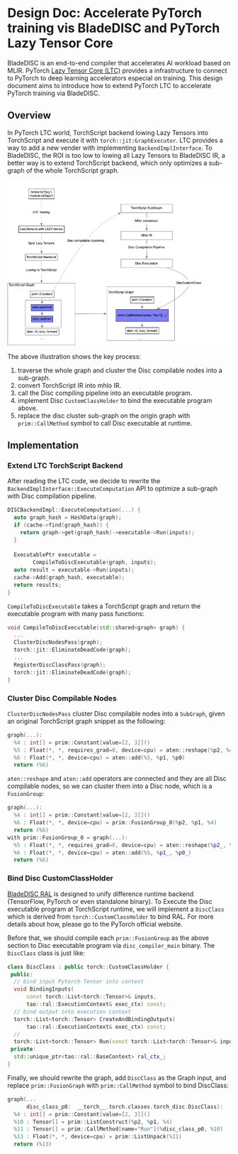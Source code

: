 # Design Doc: Accelerate PyTorch training vis BladeDISC and PyTorch Lazy Tensor Core

BladeDISC is an end-to-end compiler that accelerates AI workload based on MLIR.
PyTorch [Lazy Tensor Core (LTC)](https://github.com/pytorch/pytorch/blob/lazy_tensor_staging/lazy_tensor_core/README.md)
provides a infrastructure to connect to PyTorch to deep learning accelerators
especial on training.  This design document aims to introduce how to extend
PyTorch LTC to accelerate PyTorch training via BladeDISC.

## Overview

In PyTorch LTC world, TorchScript backend lowing Lazy Tensors into TorchScript
and execute it with `torch::jit:GraphExecutor`.  LTC provides a way to add a
new vender with implementing `BackendImplInterface`.  To BladeDISC, the ROI
is too low to lowing all Lazy Tensors to BladeDISC IR, a better way is to extend
TorchScript backend, which only optimizes a sub-graph of the whole TorchScript graph.

![overview](./images/ltc_disc_overview.png)

The above illustration shows the key process:

1. traverse the whole graph and cluster the Disc compilable nodes into a
   sub-graph.
1. convert TorchScript IR into mhlo IR.
1. call the Disc compiling pipeline into an executable program.
1. implement Disc `CustomClassHolder` to bind the executable program above.
1. replace the disc cluster sub-graph on the origin graph with
`prim::CallMethod` symbol to call Disc executable at runtime.

## Implementation

### Extend LTC TorchScript Backend

After reading the LTC code, we decide to rewrite the
`BackendImplInterface::ExecuteComputation` API to optimize a sub-graph with Disc
compilation pipeline.

``` cpp
DISCBackendImpl::ExecuteComputation(...) {
  auto graph_hash = HashData(graph);
  if (cache->find(graph_hash)) {
    return graph->get(graph_hash)->executable->Run(inputs);
  }

  ExecutablePtr executable =
        CompileToDiscExecutable(graph, inputs);
  auto result = executable->Run(inputs);
  cache->Add(graph_hash, executable);
  return results;
}
```

`CompileToDiscExecutable` takes a TorchScript graph and return the executable
program with many pass functions:

``` c++
void CompileToDiscExecutable(std::shared<graph> graph) {
  ...
  ClusterDiscNodesPass(graph);
  torch::jit::EliminateDeadCode(graph);
  ...
  RegisterDiscClassPass(graph);
  torch::jit::EliminateDeadCode(graph);
}
```

### Cluster Disc Compilable Nodes

`ClusterDiscNodesPass` cluster Disc compilable nodes into a `SubGraph`, given an
original TorchScript graph snippet as the following:

``` cpp
graph(...):
  %4 : int[] = prim::Constant[value=[2, 3]]()
  %5 : Float(*, *, requires_grad=0, device=cpu) = aten::reshape(%p2, %4)
  %6 : Float(*, *, device=cpu) = aten::add(%5, %p1, %p0)
  return (%6)
```

`aten::reshape` and `aten::add` operators are connected and they are all Disc
compilable nodes, so we can cluster them into a Disc node, which is a
`FusionGroup`:

``` cpp
graph(...):
  %4 : int[] = prim::Constant[value=[2, 3]]()
  %6 : Float(*, *, device=cpu) = prim::FusionGroup_0(%p2, %p1, %4)
  return (%6)
with prim::FusionGroup_0 = graph(...):
  %5 : Float(*, *, requires_grad=0, device=cpu) = aten::reshape(%p2_, %p3_)
  %6 : Float(*, *, device=cpu) = aten::add(%5, %p1_, %p0_)
  return (%6)
```

### Bind Disc CustomClassHolder

[BladeDISC RAL](../developers/runtime_abstraction_layer.md) is designed to unify
difference runtime backend (TensorFlow, PyTorch or even standalone binary). To
Execute the Disc executable program at TorchScript runtime, we will implement a
`DiscClass` which is derived from `torch::CustomClassHolder` to bind RAL. For
more details about how, please go to the PyTorch official website.

Before that, we should compile each `prim::FusionGroup` as the above section to
Disc executable program via `disc_compiler_main` binary. The `DiscClass` class
is just like:

``` cpp
class DiscClass : public torch::CustomClassHolder {
 public:
  // bind input Pytorch Tensor into context
  void BindingInputs(
      const torch::List<torch::Tensor>& inputs,
      tao::ral::ExecutionContext& exec_ctx) const;
  // bind output into execution context
  torch::List<torch::Tensor> CreateAndBindingOutputs(
      tao::ral::ExecutionContext& exec_ctx) const;
  // 
  torch::List<torch::Tensor> Run(const torch::List<torch::Tensor>& inputs);
 private:
  std::unique_ptr<tao::ral::BaseContext> ral_ctx_;
}
```

Finally, we should rewrite the graph, add `DiscClass` as the Graph input, and
replace `prim::FusionGraph` with `prim::CallMethod` symbol to bind DiscClass:

``` cpp
graph(...
      disc_class_p0:  __torch__.torch.classes.torch_disc.DiscClass):
  %4 : int[] = prim::Constant[value=[2, 3]]()
  %10 : Tensor[] = prim::ListConstruct(%p2, %p1, %4)
  %11 : Tensor[] = prim::CallMethod[name="Run"](%disc_class_p0, %10)
  %13 : Float(*, *, device=cpu) = prim::ListUnpack(%11)
  return (%13)
```
